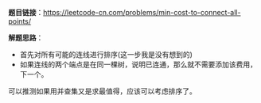**题目链接**：https://leetcode-cn.com/problems/min-cost-to-connect-all-points/  

**解题思路**：  
* 首先对所有可能的连线进行排序(这一步我是没有想到的)
* 如果连线的两个端点是在同一棵树，说明已连通，那么就不需要添加该费用，下一个。

可以推测如果用并查集又是求最值得，应该可以考虑排序了。

